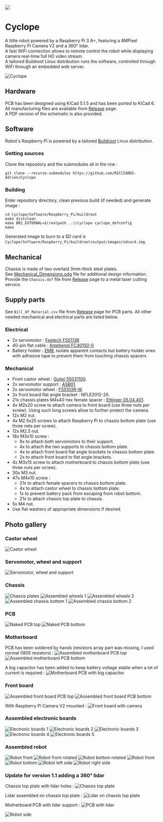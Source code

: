 [![](https://github.com/RICCIARDI-Adrien/Cyclope/workflows/Buildroot%20build/badge.svg)](https://github.com/RICCIARDI-Adrien/Cyclope/actions)

# Cyclope

A little robot powered by a Raspberry Pi 3 A+, featuring a 8MPixel Raspberry Pi Camera V2 and a 360° lidar.  
A fast WiFi connection allows to remote control the robot while displaying camera real-time full HD video stream.  
A tailored Buildroot Linux distribution runs the software, controlled through WiFi through an embedded web server.

![Cyclope](Resources/Pictures/Cyclope_With_Lidar.jpg)

## Hardware

PCB has been designed using KiCad 5.1.5 and has been ported to KiCad 6. All manufacturing files are available from [Release](https://github.com/RICCIARDI-Adrien/Cyclope/releases) page.  
A PDF version of the schematic is also provided.

## Software

Robot's Raspberry Pi is powered by a tailored [Buildroot](https://buildroot.org) Linux distribution.

### Getting sources

Clone the repository and the submodules all in the row :
```
git clone --recurse-submodules https://github.com/RICCIARDI-Adrien/Cyclope
```

### Building

Enter repository directory, clean previous build (if needed) and generate image :
```
cd Cyclope/Software/Raspberry_Pi/buildroot
make distclean
make BR2_EXTERNAL=$(realpath ..)/cyclope cyclope_defconfig
make
```

Generated image to burn to a SD card is `Cyclope/Software/Raspberry_Pi/buildroot/output/images/sdcard.img`.

## Mechanical

Chassis is made of two overlaid 3mm-thick steel plates.  
See [Mechanical_Dimensions.odg](Chassis/Mechanical_Dimensions.odg) file for additional design information.  
Provide the `Chassis.dxf` file from [Release](https://github.com/RICCIARDI-Adrien/Cyclope/releases) page to a metal laser cutting service.

## Supply parts

See `Bill_Of_Material.csv` file from [Release](https://github.com/RICCIARDI-Adrien/Cyclope/releases) page for PCB parts. All other needed mechanical and electrical parts are listed below.

### Electrical

* 2x servomotor : [Feetech FS5113R](https://www.gotronic.fr/art-servomoteur-fs5113r-25841.htm)
* 40-pin flat cable : [Amphenol FC40150-0](https://fr.farnell.com/amphenol/fc40150-0/cordon-2-54mm-f-f-150mm-40voies/dp/2217617)
* Battery holder : [EM8](https://www.gotronic.fr/art-coupleur-8-piles-lr6-em8-5718.htm), isolate apparent contacts but battery holder ones with adhesive tape to prevent them from touching chassis spacers

### Mechanical

* Front castor wheel : [Guitel 55031100](https://fr.rs-online.com/web/p/roulettes-industrielles/3064300).
* 2x servomotor support : [ASB01](https://www.gotronic.fr/art-support-de-servos-asb01-11637.htm).
* 2x servomotor wheel : [FS5103R-W](https://www.gotronic.fr/art-roue-pour-servomoteur-fs5103r-25857.htm).
* 2x front board flat angle bracket : NFLE2012-20.
* 21x chassis plates M4x40 hex female spacer : [Ettinger 05.04.401](https://fr.farnell.com/ettinger/05-04-401/entretoise-m4x40-vzk/dp/1466794).
* 4x M2x20 screw to attach camera to front board (use three nuts per screw). Using such long screws allow to further protect the camera.
* 12x M2 nut.
* 4x M2.5x25 screws to attach Raspberry Pi to chassis bottom plate (use three nets per screw).
* 12x M2.5 nut.
* 18x M3x10 screw :
  * 8x to attach both servomotors to their support.
  * 4x to attach the two supports to chassis bottom plate.
  * 4x to attach front board flat angle brackets to chassis bottom plate.
  * 2x to attach front board to flat angle brackets.
* 4x M3x15 screw to attach motherboard to chassis bottom plate (use three nuts per screw).
* 30x M3 nut.
* 47x M4x10 screw :
  * 21x to attach female spacers to chassis bottom plate.
  * 4x to attach castor wheel to chassis bottom plate.
  * 1x to prevent battery pack from escaping from robot bottom.
  * 21x to attach chassis top plate to chassis.
* 5x M4 nut.
* Use flat washers of appropriate dimensions if desired.

## Photo gallery

### Castor wheel

![Castor wheel](Resources/Pictures/Castor_Wheel.jpg)

### Servomotor, wheel and support

![Servomotor, wheel and support](Resources/Pictures/Servomotor_And_Parts.jpg)

### Chassis

![Chassis plates](Resources/Pictures/Chassis_Plates.jpg)
![Assembled wheels 1](Resources/Pictures/Assembled_Wheels_1.jpg)
![Assembled wheels 2](Resources/Pictures/Assembled_Wheels_2.jpg)
![Assembled chassis bottom 1](Resources/Pictures/Assembled_Chassis_Bottom_1.jpg)
![Assembled chassis bottom 2](Resources/Pictures/Assembled_Chassis_Bottom_2.jpg)

### PCB

![Naked PCB top](Resources/Pictures/Naked_PCB_Top.jpg)
![Naked PCB bottom](Resources/Pictures/Naked_PCB_Bottom.jpg)

### Motherboard

PCB has been soldered by hands (resistors array part was missing, I used normal 0805 resistors) :
![Assembled motherboard PCB top](Resources/Pictures/Assembled_Motherboard_PCB_Top.jpg)
![Assembled motherboard PCB bottom](Resources/Pictures/Assembled_Motherboard_PCB_Bottom.jpg)

A big capacitor has been added to keep battery voltage stable when a lot of current is required :
![Motherboard PCB with big capacitor](Resources/Pictures/Motherboard_PCB_With_Big_Capacitor.jpg)

### Front board

![Assembled front board PCB top](Resources/Pictures/Assembled_Front_Board_PCB_Top.jpg)
![Assembled front board PCB bottom](Resources/Pictures/Assembled_Front_Board_PCB_Bottom.jpg)

With Raspberry Pi Camera V2 mounted :
![Front board with camera](Resources/Pictures/Front_Board_With_Camera.jpg)

### Assembled electronic boards

![Electronic boards 1](Resources/Pictures/Electronic_Boards_1.jpg)
![Electronic boards 2](Resources/Pictures/Electronic_Boards_2.jpg)
![Electronic boards 3](Resources/Pictures/Electronic_Boards_3.jpg)
![Electronic boards 4](Resources/Pictures/Electronic_Boards_4.jpg)
![Electronic boards 5](Resources/Pictures/Electronic_Boards_5.jpg)

### Assembled robot

![Robot front](Resources/Pictures/Cyclope.jpg)
![Robot front rotated](Resources/Pictures/Robot_Front_Rotated.jpg)
![Robot bottom rotated](Resources/Pictures/Robot_Bottom_Rotated.jpg)
![Robot front](Resources/Pictures/Robot_Front.jpg)
![Robot bottom](Resources/Pictures/Robot_Bottom.jpg)
![Robot left side](Resources/Pictures/Robot_Left_Side.jpg)
![Robot right side](Resources/Pictures/Robot_Right_Side.jpg)

### Update for version 1.1 adding a 360° lidar

Chassis top plate with lidar holes :
![Chassis top plate](Resources/Pictures/Chassis_Lidar_Plate.jpg)

Lidar assembled on chassis top plate :
![Lidar on chassis top plate](Resources/Pictures/Top_Plate_With_Lidar.jpg)

Motherboard PCB with lidar support :
![PCB with lidar](Resources/Pictures/Motherboard_With_Lidar.jpg)

![Robot side](Resources/Pictures/Cyclope_With_Lidar_Side.jpg)
